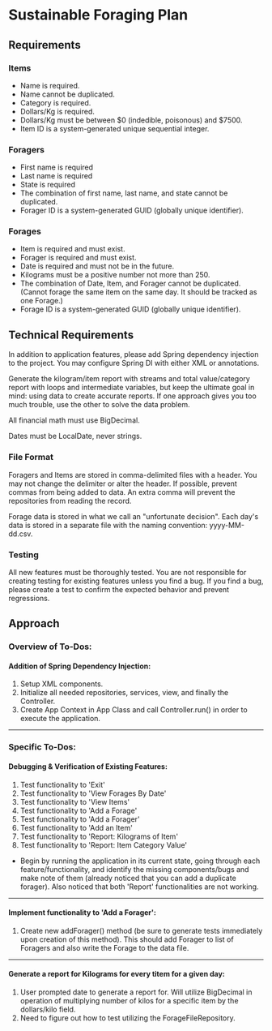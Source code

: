 # Sustainable Foraging Plan
## Requirements
### Items
* Name is required.
* Name cannot be duplicated.
* Category is required.
* Dollars/Kg is required.
* Dollars/Kg must be between $0 (indedible, poisonous) and $7500.
* Item ID is a system-generated unique sequential integer.
### Foragers
* First name is required
* Last name is required
* State is required
* The combination of first name, last name, and state cannot be duplicated.
* Forager ID is a system-generated GUID (globally unique identifier).
### Forages
* Item is required and must exist.
* Forager is required and must exist.
* Date is required and must not be in the future.
* Kilograms must be a positive number not more than 250.
* The combination of Date, Item, and Forager cannot be duplicated. (Cannot forage the same item on the same day. It should be tracked as one Forage.)
* Forage ID is a system-generated GUID (globally unique identifier).
## Technical Requirements
In addition to application features, please add Spring dependency injection to the project. You may configure Spring DI with either XML or annotations.

Generate the kilogram/item report with streams and total value/category report with loops and intermediate variables, but keep the ultimate goal in mind: using data to create accurate reports. If one approach gives you too much trouble, use the other to solve the data problem.

All financial math must use BigDecimal.

Dates must be LocalDate, never strings.
### File Format
Foragers and Items are stored in comma-delimited files with a header. You may not change the delimiter or alter the header. If possible, prevent commas from being added to data. An extra comma will prevent the repositories from reading the record.

Forage data is stored in what we call an "unfortunate decision". Each day's data is stored in a separate file with the naming convention: yyyy-MM-dd.csv.
### Testing
All new features must be thoroughly tested. You are not responsible for creating testing for existing features unless you find a bug. If you find a bug, please create a test to confirm the expected behavior and prevent regressions.
## Approach
### Overview of To-Dos:
#### Addition of Spring Dependency Injection:

1. Setup XML components.
2. Initialize all needed repositories, services, view, and finally the Controller.
3. Create App Context in App Class and call Controller.run() in order to execute the application.
****
### Specific To-Dos:
#### Debugging & Verification of Existing Features:

1. Test functionality to 'Exit'
2. Test functionality to 'View Forages By Date'
3. Test functionality to 'View Items'
4. Test functionality to 'Add a Forage'
5. Test functionality to 'Add a Forager'
6. Test functionality to 'Add an Item'
7. Test functionality to 'Report: Kilograms of Item'
8. Test functionality to 'Report: Item Category Value'
* Begin by running the application in its current state, going through each feature/functionality, and identify the missing components/bugs and make note of them (already noticed that you can add a duplicate forager). Also noticed that both 'Report' functionalities are not working. 
****
#### Implement functionality to 'Add a Forager':
1. Create new addForager() method (be sure to generate tests immediately upon creation of this method). This should add Forager to list of Foragers and also write the Forage to the data file.
****
#### Generate a report for Kilograms for every titem for a given day:
1. User prompted date to generate a report for. Will utilize BigDecimal in operation of multiplying number of kilos for a specific item by the dollars/kilo field.
2. Need to figure out how to test utilizing the ForageFileRepository.
